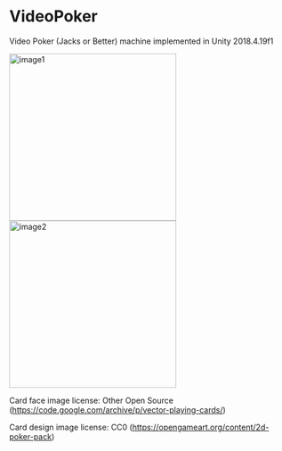 # VideoPoker
Video Poker (Jacks or Better) machine implemented in Unity 2018.4.19f1

<img src="https://i.imgur.com/elGZm1V.png" alt="image1" width="300"/> 
<img src="https://i.imgur.com/mES33Kt.png" alt="image2" width="300"/>

Card face image license: Other Open Source (https://code.google.com/archive/p/vector-playing-cards/)

Card design image license: CC0 (https://opengameart.org/content/2d-poker-pack)
